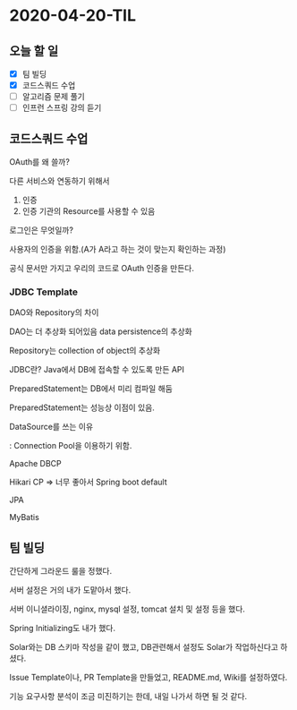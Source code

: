 # 2020-04-20-TIL

## 오늘 할 일

- [x] 팀 빌딩
- [x] 코드스쿼드 수업
- [ ] 알고리즘 문제 풀기
- [ ] 인프런 스프링 강의 듣기

## 코드스쿼드 수업

OAuth를 왜 쓸까?

다른 서비스와 연동하기 위해서

1. 인증
2. 인증 기관의 Resource를 사용할 수 있음

로그인은 무엇일까?

사용자의 인증을 위함.(A가 A라고 하는 것이 맞는지 확인하는 과정)

공식 문서만 가지고 우리의 코드로 OAuth 인증을 만든다.

### JDBC Template

DAO와 Repository의 차이

DAO는 더 추상화 되어있음 data persistence의 추상화

Repository는 collection of object의 추상화

JDBC란? Java에서 DB에 접속할 수 있도록 만든 API

PreparedStatement는 DB에서 미리 컴파일 해둠

PreparedStatement는 성능상 이점이 있음.

DataSource를 쓰는 이유

: Connection Pool을 이용하기 위함.

Apache DBCP

Hikari CP ⇒ 너무 좋아서 Spring boot default

JPA

MyBatis

## 팀 빌딩

간단하게 그라운드 룰을 정했다.

서버 설정은 거의 내가 도맡아서 했다.

서버 이니셜라이징, nginx, mysql 설정, tomcat 설치 및 설정 등을 했다.

Spring Initializing도 내가 했다.

Solar와는 DB 스키마 작성을 같이 했고, DB관련해서 설정도 Solar가 작업하신다고 하셨다.

Issue Template이나, PR Template을 만들었고, README.md, Wiki를 설정하였다.

기능 요구사항 분석이 조금 미진하기는 한데, 내일 나가서 하면 될 것 같다.

